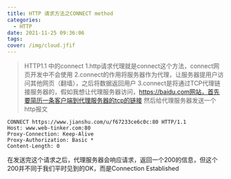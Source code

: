 ```yaml
---
title: HTTP 请求方法之CONNECT method
categories:
  - HTTP
date: 2021-11-25 09:36:06
tags:
cover: /img/cloud.jfif
---
```

> HTTP1.1 中的connect
1.http请求代理就是connect这个方法，connect网页开发中不会使用
2.connect的作用将服务器作为代理，让服务器提用户访问其他网页（翻墙），之后将数据返回用户
3.connect是将通过TCP代理链接服务器的，假如我想让代理服务器访问，https://baidu.com网站，首先要简历一条客户端到代理服务器的tcp的链接
然后给代理服务器发送一个http报文
```
CONNECT https://www.jianshu.com/u/f67233ce6c0c:80 HTTP/1.1
Host: www.web-tinker.com:80
Proxy-Connection: Keep-Alive
Proxy-Authorization: Basic *
Content-Length: 0
```
在发送完这个请求之后，代理服务器会响应请求，返回一个200的信息，但这个200并不同于我们平时见到的OK，而是Connection Established